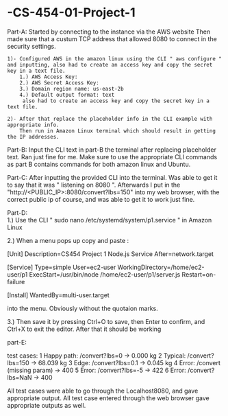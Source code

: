 # -CS-454-01-Project-1
Part-A:
Started by connecting to the instance via the AWS website
Then made sure that a custum TCP address that allowed 8080 to connect in the security settings.

	1)- Configured AWS in the amazon linux using the CLI " aws configure " and inputting, also had to create an access key and copy the secret key in a text file.
		1.) AWS Access Key:
		2.) AWS Secret Access Key: 
		3.) Domain region name: us-east-2b
		4.) Default output format: text
		 also had to create an access key and copy the secret key in a text file.
			
	2)- After that replace the placeholder info in the CLI example with appropriate info.
		Then run in Amazon Linux terminal which should result in getting the IP addresses.

Part-B:
 Input the CLI text in part-B the terminal after replacing placeholder text.
 Ran just fine for me. Make sure to use the appropriate CLI commands as
 part B contains commands for both amazon linux and Ubuntu.

Part-C:
 After inputting the provided CLI into the terminal. Was able to get it to say
	that it was " listening on 8080 ". Afterwards I put in the "http://<PUBLIC_IP>:8080/convert?lbs=150"
	into my web browser, with the correct public ip of course, and was able to get it to work just fine.
	
Part-D:  
1.) Use the CLI " sudo nano /etc/systemd/system/p1.service " in Amazon Linux

2.) When a menu pops up copy and paste :

[Unit]
Description=CS454 Project 1 Node.js Service
After=network.target

[Service]
Type=simple
User=ec2-user
WorkingDirectory=/home/ec2-user/p1
ExecStart=/usr/bin/node /home/ec2-user/p1/server.js
Restart=on-failure

[Install]
WantedBy=multi-user.target

into the menu. Obviously without the quotaion marks.

3.) Then save it by pressing Ctrl+O to save, then Enter to confirm, and Ctrl+X to exit the editor. 
After that it should be working

part-E:

test cases: 1 Happy path: /convert?lbs=0     → 0.000 kg
2 Typical: /convert?lbs=150                  → 68.039 kg
3 Edge: /convert?lbs=0.1                     → 0.045 kg
4 Error: /convert (missing param)            → 400
5 Error: /convert?lbs=-5                     → 422
6 Error: /convert?lbs=NaN                    → 400

 All test cases were able to go through the Localhost8080, and gave appropriate output.
 All test case entered through the web browser gave appropriate outputs as well.
